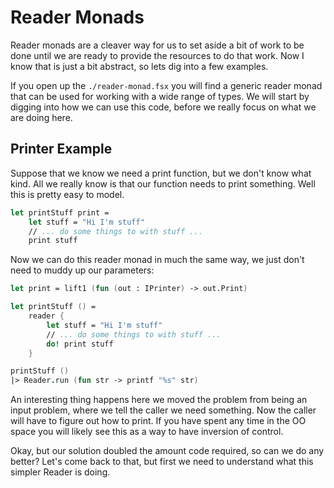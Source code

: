 # Reader Monads

Reader monads are a cleaver way for us to set aside a bit of work to be done until we are ready to provide the resources to do that work. Now I know that is just a bit abstract, so lets dig into a few examples.

If you open up the `./reader-monad.fsx` you will find a generic reader monad that can be used for working with a wide range of types. We will start by digging into how we can use this code, before we really focus on what we are doing here.

## Printer Example

Suppose that we know we need a print function, but we don't know what kind. All we really know is that our function needs to print something. Well this is pretty easy to model.

```fs
let printStuff print =
    let stuff = "Hi I'm stuff"
    // ... do some things to with stuff ...
    print stuff
```

Now we can do this reader monad in much the same way, we just don't need to muddy up our parameters:

```fs
let print = lift1 (fun (out : IPrinter) -> out.Print)

let printStuff () =
    reader {
        let stuff = "Hi I'm stuff"
        // ... do some things to with stuff ...
        do! print stuff
    }

printStuff ()
|> Reader.run (fun str -> printf "%s" str)
```

An interesting thing happens here we moved the problem from being an input problem, where we tell the caller we need something. Now the caller will have to figure out how to print. If you have spent any time in the OO space you will likely see this as a way to have inversion of control.

Okay, but our solution doubled the amount code required, so can we do any better? Let's come back to that, but first we need to understand what this simpler Reader is doing.
